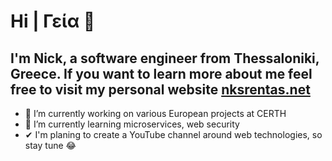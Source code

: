 # Hi | Γεία 👋

## I'm Nick, a software engineer from Thessaloniki, Greece. If you want to learn more about me feel free to visit my personal website [nksrentas.net](https://www.nksrentas.net)



- 🔭 I’m currently working on various European projects at CERTH
- 🌱 I’m currently learning microservices, web security
- ✔  I'm planing to create a YouTube channel around web technologies, so stay tune 😂
